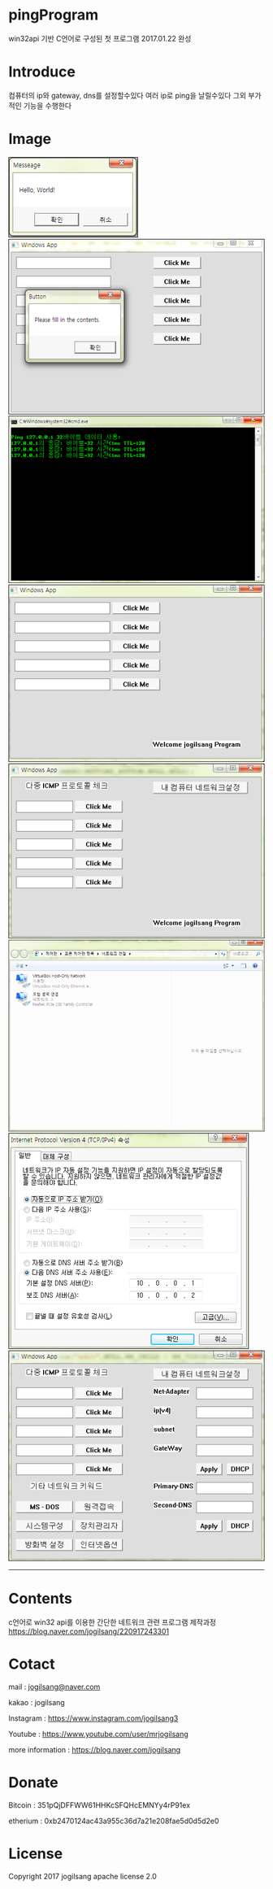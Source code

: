 # pingProgram

win32api 기반 C언어로 구성된 첫 프로그램
2017.01.22 완성

Introduce
=============

컴퓨터의 ip와 gateway, dns를 설정할수있다
여러 ip로 ping을 날릴수있다
그외 부가적인 기능을 수행한다

Image
=============

![Alt text](/pingProgram/1.png)
![Alt text](/pingProgram/8.png)
![Alt text](/pingProgram/10.png)
![Alt text](/pingProgram/11.png)
![Alt text](/pingProgram/15.png)
![Alt text](/pingProgram/16.png)
![Alt text](/pingProgram/23.png)
![Alt text](/pingProgram/25.png)

<hr/>

Contents
=============


c언어로 win32 api를 이용한 간단한 네트워크 관련 프로그램 제작과정
https://blog.naver.com/jogilsang/220917243301


Cotact
=============

mail :
jogilsang@naver.com

kakao :
jogilsang

Instagram :
<https://www.instagram.com/jogilsang3>

Youtube :
<https://www.youtube.com/user/mrjogilsang>

more information : 
<https://blog.naver.com/jogilsang>

Donate
=============
Bitcoin : 351pQjDFFWW61HHKcSFQHcEMNYy4rP91ex

etherium : 0xb2470124ac43a955c36d7a21e208fae5d0d5d2e0

License
=============
Copyright 2017 jogilsang apache license 2.0

